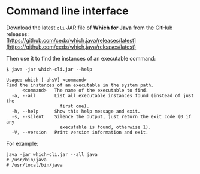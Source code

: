 # Command line interface
Download the latest `cli` JAR file of **Which for Java** from the GitHub releases:  
[https://github.com/cedx/which.java/releases/latest](https://github.com/cedx/which.java/releases/latest)

Then use it to find the instances of an executable command:

```shell
$ java -jar which-cli.jar --help

Usage: which [-ahsV] <command>
Find the instances of an executable in the system path.
      <command>   The name of the executable to find.
  -a, --all       List all executable instances found (instead of just the
                    first one).
  -h, --help      Show this help message and exit.
  -s, --silent    Silence the output, just return the exit code (0 if any
                    executable is found, otherwise 1).
  -V, --version   Print version information and exit.
```

For example:

```shell
java -jar which-cli.jar --all java
# /usr/bin/java
# /usr/local/bin/java
```
